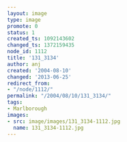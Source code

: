 ```yaml
---
layout: image
type: image
promote: 0
status: 1
created_ts: 1092143602
changed_ts: 1372159435
node_id: 1112
title: '131_3134'
author: anj
created: '2004-08-10'
changed: '2013-06-25'
redirect_from:
- "/node/1112/"
permalink: "/2004/08/10/131_3134/"
tags:
- Marlborough
images:
- src: image/images/131_3134-1112.jpg
  name: 131_3134-1112.jpg
---
```


